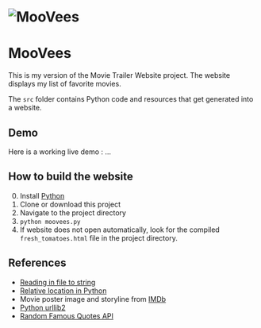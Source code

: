 # ![MooVees](http://via.placeholder.com/850x150)
# MooVees
This is my version of the Movie Trailer Website project. The website displays my list of favorite movies.

The `src` folder contains Python code and resources that get generated into a website.


## Demo
Here is a working live demo :  ...


## How to build the website
0. Install [Python](https://www.python.org)
0. Clone or download this project
0. Navigate to the project directory
0. `python moovees.py`
0. If website does not open automatically, look for the compiled `fresh_tomatoes.html` file in the project directory.


## References

- [Reading in file to string](https://stackoverflow.com/questions/8369219/how-do-i-read-a-text-file-into-a-string-variable-in-python)
- [Relative location in Python](https://stackoverflow.com/questions/7165749/open-file-in-a-relative-location-in-python)
- Movie poster image and storyline from [IMDb](http://www.imdb.com)
- [Python urllib2](https://docs.python.org/2/howto/urllib2.html)
- [Random Famous Quotes API](https://market.mashape.com/andruxnet/random-famous-quotes#)
